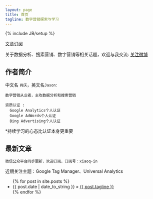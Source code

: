 ```yaml
---
layout: page
title: 首页
tagline: 数字营销探索与学习
---
```

{% include JB/setup %}

[文章订阅](/rss.xml)

关于数据分析、搜索营销、数字营销等相关话题，欢迎与我交流: [关注微博](http://weibo.com/1282922154)

## 作者简介

中文名 `肖庆`，英文名`Jason`:
    
    数字营销从业者，主攻数据分析和搜索营销
    
    资质认证 :
      Google Analytics个人认证
      Google AdWords个人认证
      Bing Advertising个人认证

*持续学习的心态比认证本身更重要
    
## 最新文章

    微信公众平台同步更新，欢迎订阅，订阅号：xiaoq-in

近期关注主题：Google Tag Manager、Universal Analytics

<ul class="posts">
  {% for post in site.posts %}
    <li><span>{{ post.date | date_to_string }}</span> &raquo; <a href="{{ BASE_PATH }}{{ post.url }}">{{ post.tagline }}</a></li>
  {% endfor %}
</ul>
